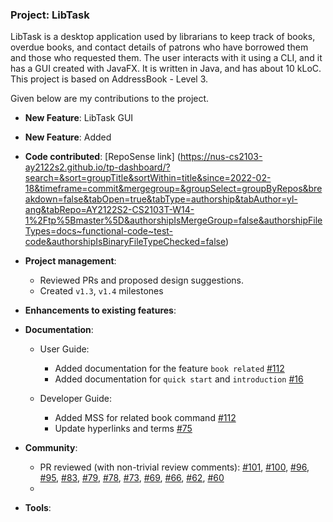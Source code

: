 ### Project: LibTask

LibTask is a desktop application used by librarians to keep track of books, overdue books, and contact details of patrons who have borrowed them and those who requested them. The user interacts with it using a CLI, and it has a GUI created with JavaFX. It is written in Java, and has about 10 kLoC. This project is based on AddressBook - Level 3.

Given below are my contributions to the project.

* **New Feature**: LibTask GUI
* **New Feature**: Added

* **Code contributed**: [RepoSense link] (https://nus-cs2103-ay2122s2.github.io/tp-dashboard/?search=&sort=groupTitle&sortWithin=title&since=2022-02-18&timeframe=commit&mergegroup=&groupSelect=groupByRepos&breakdown=false&tabOpen=true&tabType=authorship&tabAuthor=yl-ang&tabRepo=AY2122S2-CS2103T-W14-1%2Ftp%5Bmaster%5D&authorshipIsMergeGroup=false&authorshipFileTypes=docs~functional-code~test-code&authorshipIsBinaryFileTypeChecked=false)

* **Project management**:
  * Reviewed PRs and proposed design suggestions.
  * Created `v1.3`, `v1.4` milestones

* **Enhancements to existing features**:

* **Documentation**:
  * User Guide:
    * Added documentation for the feature `book related` [\#112](https://github.com/AY2122S2-CS2103T-W14-1/tp/pull/112)
    * Added documentation for `quick start` and `introduction` [\#16](https://github.com/AY2122S2-CS2103T-W14-1/tp/pull/16)

  * Developer Guide:
    * Added MSS for related book command [\#112](https://github.com/AY2122S2-CS2103T-W14-1/tp/pull/112)
    * Update hyperlinks and terms [\#75](https://github.com/AY2122S2-CS2103T-W14-1/tp/pull/75)

* **Community**:
  * PR reviewed (with non-trivial review comments): [\#101](https://github.com/AY2122S2-CS2103T-W14-1/tp/pull/101), [\#100](https://github.com/AY2122S2-CS2103T-W14-1/tp/pull/100), [\#96](https://github.com/AY2122S2-CS2103T-W14-1/tp/pull/96), [\#95](https://github.com/AY2122S2-CS2103T-W14-1/tp/pull/95), [\#83](https://github.com/AY2122S2-CS2103T-W14-1/tp/pull/83), [\#79](https://github.com/AY2122S2-CS2103T-W14-1/tp/pull/79), [\#78](https://github.com/AY2122S2-CS2103T-W14-1/tp/pull/78), [\#73](https://github.com/AY2122S2-CS2103T-W14-1/tp/pull/73), [\#69](https://github.com/AY2122S2-CS2103T-W14-1/tp/pull/69), [\#66](https://github.com/AY2122S2-CS2103T-W14-1/tp/pull/65), [\#62](https://github.com/AY2122S2-CS2103T-W14-1/tp/pull/65), [\#60](https://github.com/AY2122S2-CS2103T-W14-1/tp/pull/60)
  *

* **Tools**: